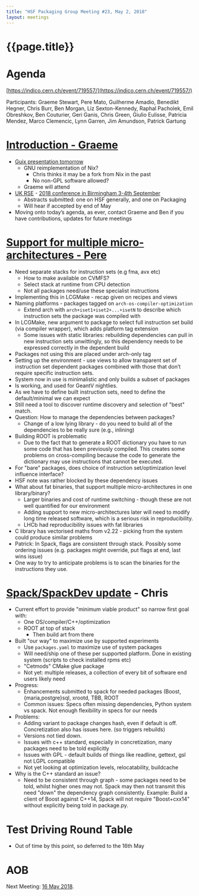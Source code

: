 ```yaml
---
title: "HSF Packaging Group Meeting #23, May 2, 2018"
layout: meetings
---
```


# {{page.title}}

Agenda
======
[https://indico.cern.ch/event/719557/](https://indico.cern.ch/event/719557/)

Participants: Graeme Stewart, Pere Mato, Guilherme Amadio, Benedikt Hegner, Chris Burr, Ben Morgan, Liz Sexton-Kennedy, Raphal Pacholek, Emil Obreshkov, Ben Couturier, Geri Ganis, Chris Green, Giulio Eulisse, Patricia Mendez, Marco Clemencic, Lynn Garren, Jim Amundson, Patrick Gartung

[Introduction - Graeme](https://indico.cern.ch/event/719557/contributions/2957742/attachments/1626928/2624333/HSF_Packaging_Group_Intro_2018-05-02.pdf)
===========================
- [Guix presentation tomorrow](https://indico.cern.ch/event/719851/)
  - GNU reimplementation of Nix?
    - Chris thinks it may be a fork from Nix in the past
    - No non-GPL software allowed?
  - Graeme will attend
- [UK RSE](http://rse.ac.uk) - [2018 conference in Birmingham 3-4th September](http://rse.ac.uk/conf2018/)
  - Abstracts submitted: one on HSF generally, and one on Packaging
  - Will hear if accepted by end of May
- Moving onto today’s agenda, as ever, contact Graeme and Ben if you have contributions, updates for future meetings

[Support for multiple micro-architectures - Pere](https://indico.cern.ch/event/719557/contributions/2965980/attachments/1642767/2624258/HSF-Packaging-20180502.pdf)
===============================================
- Need separate stacks for instruction sets (e.g fma, avx etc)
  - How to make available on CVMFS?
  - Select stack at runtime from CPU detection
  - Not all packages need/use these specialist instructions
- Implementing this in LCGMake - recap given on recipes and views
- Naming platforms - packages tagged on `arch-os-compiler-optimization`
  - Extend arch with `arch+iset1+iset2+...+isetN` to describe which instruction sets
    the package was compiled with
- In LCGMake, new argument to package to select full instruction set build
  (via compiler wrapper), which adds platform tag extension
  - Some issues with static libraries: rebuilding dependencies can pull in new instruction sets unwittingly, so this dependency needs to be expressed
    correctly in the dependent build
- Packages not using this are placed under arch-only tag
- Setting up the environment - use views to allow transparent set of instruction set dependent packages combined with those that don’t require specific instruction sets.
- System now in use is minimalistic and only builds a subset of packages
- Is working, and used for GeantV nightlies.
- As we have to define built instruction sets, need to define the default/minimal we can expect
- Still need a tool to discover runtime discovery and selection of "best" match.
- Question: How to manage the dependencies between packages?
  - Change of a low lying library - do you need to build all of the dependencies to be really sure (e.g., inlining)
- Building ROOT is problematic
  - Due to the fact that to generate a ROOT dictionary you have to run some code that has been previously compiled. This creates some problems on
    cross-compiling because the code to generate the dictionary may use instructions that cannot be executed.
- For "bare" packages, does choice of instruction set/optimization level influence interface?
- HSF note was rather blocked by these dependency issues
- What about fat binaries, that support multiple micro-architectures in one library/binary?
  - Larger binaries and cost of runtime switching - though these are not well quantified for our environment
  - Adding support to new micro-architectures later will need to modify long time released software, which is a serious risk in reproducibility.
  - LHCb had reproducibility issues with fat libraries
- C library has vectorised maths from v2.22 - picking from the system could produce similar problems
- Patrick: In Spack, flags are consistent through stack. Possibly some ordering issues (e.g. packages might override, put flags at end, last wins issue)
- One way to try to anticipate problems is to scan the binaries for the instructions they use.

[Spack/SpackDev update](https://indico.cern.ch/event/719557/contributions/2974886/attachments/1642912/2624529/HEP_Packaging_meeting_2018-05-02.pdf) - Chris
=============================
- Current effort to provide "minimum viable product" so narrow first goal with:
  - One OS/compiler/C++/optimization
  - ROOT at top of stack
    - Then build art from there
- Built "our way" to maximize use by supported experiments
  - Use `packages.yaml` to maximize use of system packages
  - Will need/ship one of these per supported platform. Done in existing system (scripts to check installed rpms etc)
  - "Cetmods" CMake glue package
  - Not yet: multiple releases, a collection of every bit of software end users likely need
- Progress:
  - Enhancements submitted to spack for needed packages (Boost, {maria,postgre}sql, xrootd, TBB, ROOT
  - Common issues: Specs often missing dependencies, Python system vs spack. Not enough flexibility in specs for our needs
- Problems:
  - Adding variant to package changes hash, even if default is off. Concretization also has issues here. (so triggers rebuilds)
  - Versions not tied down.
  - Issues with c++ standard, especially in concretization, many packages need to be told explicitly
  - Issues with GPL - default builds of things like readline, gettext, gsl not LGPL compatible
  - Not yet looking at optimization levels, relocatability, buildcache
- Why is the C++ standard an issue?
  - Need to be consistent through graph - some packages need to be told, whilst higher ones may not. Spack may then
    not transmit this need "down" the dependency graph consistently. Example: Build a client of Boost against C++14,
    Spack will not require "Boost+cxx14" without explicitly being told in package.py.

Test Driving Round Table
========================
- Out of time by this point, so deferred to the 16th May


AOB
===
Next Meeting: [16 May 2018](https://indico.cern.ch/event/727088/).
